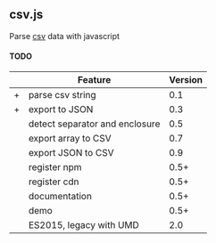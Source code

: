 csv.js
-------

Parse [csv](https://tools.ietf.org/html/rfc4180) data with javascript

#### TODO

|   	|    Feature 	                      |    Version
|---	|---                                  |---
|   +	|    parse csv string                 |    0.1
|   +	|    export to JSON                   |    0.3
|   	|    detect separator and enclosure   |    0.5
|    	|    export array to CSV              |    0.7
|    	|    export JSON to CSV               |    0.9
|       |    register npm                     |    0.5+
|       |    register cdn                     |    0.5+
|    	|    documentation                    |    0.5+
|    	|    demo                             |    0.5+
|    	|    ES2015, legacy with UMD          |    2.0
